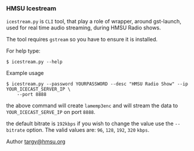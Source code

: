### HMSU Icestream

`icestream.py` is `CLI` tool, that play a role of wrapper, around gst-launch,
used for real time audio streaming, during HMSU Radio shows.

The tool requires `gstream` so you have to ensure it is installed.

For help type:

    $ icestream.py --help

Example usage

    $ icestream.py --password YOURPASSWORD --desc "HMSU Radio Show" --ip YOUR_ICECAST_SERVER_IP \
        --port 8888

the above command will create `lamemp3enc` and will stream the data to `YOUR_ICECAST_SERVE_IP` on port `8888`.

the default bitrate is `192kbps` if you wish to change the value use the `--bitrate` option.
The valid values are: `96`, `128`, `192`, `320` `kbps`.

Author targy@hmsu.org
